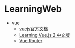 # LearningWeb

- vue
  - [vuejs官方文档](https://cn.vuejs.org/v2/guide/)
  - [Learning Vue.js 2 中文版](https://www.bookstack.cn/read/Learning-Vuejs-2-zh_CN/README.md)
  - [Vue Router](https://router.vuejs.org/zh/)
